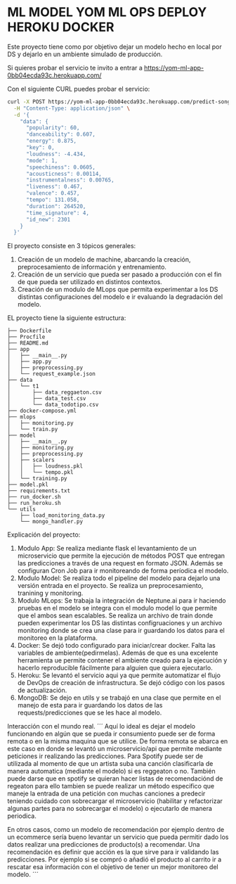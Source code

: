 # ML MODEL YOM ML OPS DEPLOY HEROKU DOCKER

Este proyecto tiene como por objetivo dejar un modelo hecho en local por DS y dejarlo en un ambiente simulado de producción.

Si quieres probar el servicio te invito a entrar a https://yom-ml-app-0bb04ecda93c.herokuapp.com/

Con el siguiente CURL puedes probar el servicio:

```sh
curl -X POST https://yom-ml-app-0bb04ecda93c.herokuapp.com/predict-song \
  -H "Content-Type: application/json" \
  -d '{
    "data": {
      "popularity": 60,
      "danceability": 0.607,
      "energy": 0.875,
      "key": 0,
      "loudness": -4.434,
      "mode": 1,
      "speechiness": 0.0605,
      "acousticness": 0.00114,
      "instrumentalness": 0.00765,
      "liveness": 0.467,
      "valence": 0.457,
      "tempo": 131.058,
      "duration": 264520,
      "time_signature": 4,
      "id_new": 2301
    }
  }'
```

El proyecto consiste en 3 tópicos generales:
1. Creación de un modelo de machine, abarcando la creación, preprocesamiento de información y entrenamiento.
2. Creación de un servicio que pueda ser pasado a producción con el fin de que pueda ser utilizado en distintos contextos.
3. Creación de un modulo de MLops que permita experimentar a los DS distintas configuraciones del modelo e ir evaluando la degradación del modelo.

EL proyecto tiene la siguiente estructura:

```
├── Dockerfile
├── Procfile
├── README.md
├── app
│   ├── __main__.py
│   ├── app.py
│   ├── preprocessing.py
│   └── request_example.json
├── data
│   └── t1
│       ├── data_reggaeton.csv
│       ├── data_test.csv
│       └── data_todotipo.csv
├── docker-compose.yml
├── mlops
│   ├── monitoring.py
│   └── train.py
├── model
│   ├── __main__.py
│   ├── monitoring.py
│   ├── preprocessing.py
│   ├── scalers
│   │   ├── loudness.pkl
│   │   └── tempo.pkl
│   └── training.py
├── model.pkl
├── requirements.txt
├── run_docker.sh
├── run_heroku.sh
└── utils
    ├── load_monitoring_data.py
    └── mongo_handler.py
```

Explicación del proyecto: 
1. Modulo App: Se realiza mediante flask el levantamiento de un microservicio que permite la ejecución de métodos POST que entregan las predicciones a través de una request en formato JSON. Además se configuran Cron Job para ir monitoreando de forma períodica el modelo.
2. Modulo Model: Se realiza todo el pipeline del modelo para dejarlo una versión entrada en el proyecto. Se realiza un preprocesamiento, tranining y monitoring.
3. Modulo MLops: Se trabaja la integración de Neptune.ai para ir haciendo pruebas en el modelo se integra con el modulo model lo que permite que el ambos sean escalables. Se realiza un archivo de train donde pueden experimentar los DS las distintas configruaciones y un archivo monitoring donde se crea una clase para ir guardando los datos para el monitoreo en la plataforma.
4. Docker: Se dejó todo configurado para iniciar/crear docker. Falta las variables de ambiente(pedirmelas). Además de que es una excelente herramienta ue permite contener el ambiente creado para la ejecución y
hacerlo reproducible fácilmente para alguien que quiera ejecutarlo.
5. Heroku: Se levantó el servicio aqui ya que permite automatizar el flujo de DevOps de creación de infrastructura. Se dejó código con los pasos de actualización. 
6. MongoDB: Se dejo en utils y se trabajó en una clase que permite en el manejo de esta para ir guardando los datos de las requests/predicciones que se les hace al modelo.

Interacción con el mundo real.
´´´
Aquí lo ideal es dejar el modelo funcionando en algún que se pueda ir consumiento puede ser de forma remota o en la misma maquina que se utilice.
De forma remota se abarca en este caso en donde se levantó un microservicio/api que permite mediante peticiones ir realizando las predicciones.
Para Spotify puede ser de utilizada al momento de que un artista suba una canción clasificarla de manera automatica (mediante el modelo) si es reggeaton o no.
También puede darse que en spotify se quieran hacer listas de recomendaciónd de regeaton para ello tambien se puede realizar un método especifico
que maneje la entrada de una petición con muchas canciones a predecir teniendo cuidado con sobrecargar el microservicio
(habilitar y refactorizar algunas partes para no sobrecargar el modelo) o ejecutarlo de manera periodica. 

En otros casos, como un modelo de recomendación por ejemplo dentro de un ecommerce sería bueno levantar un servicio que pueda permitir dado los datos
realizar una predicciones de producto(s) a recomendar. Una recomendación es definir que acción es la que sirve para ir validando las predicciones.
Por ejemplo si se compró o añadió el producto al carrito ir a rescatar esa información con el objetivo de tener un mejor monitoreo del modelo.
´´´





